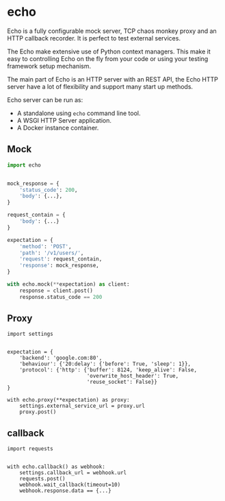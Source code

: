 echo
====

Echo is a fully configurable mock server, TCP chaos monkey proxy and an HTTP
callback recorder. It is perfect to test external services.

The Echo make extensive use of Python context managers. This make it easy
to controlling Echo on the fly from your code or using your testing framework
setup mechanism.

The main part of Echo is an HTTP server with an REST API, the Echo HTTP server
have a lot of flexibility and support many start up methods.

Echo server can be run as:

* A standalone using `echo` command line tool.
* A WSGI HTTP Server application.
* A Docker instance container.


Mock
----

```python
import echo


mock_response = {
    'status_code': 200,
    'body': {...},
}

request_contain = {
    'body': {...}
}

expectation = {
    'method': 'POST',
    'path': '/v1/users/',
    'request': request_contain,
    'response': mock_response,
}

with echo.mock(**expectation) as client:
    response = client.post()
    response.status_code == 200
```


Proxy
-----

```
import settings


expectation = {
    'backend': 'google.com:80',
    'behaviour': {'20:delay': {'before': True, 'sleep': 1}},
    'protocol': {'http': {'buffer': 8124, 'keep_alive': False,
                          'overwrite_host_header': True,
                          'reuse_socket': False}}
}

with echo.proxy(**expectation) as proxy:
    settings.external_service_url = proxy.url
    proxy.post()
```


callback
--------

```
import requests


with echo.callback() as webhook:
    settings.callback_url = webhook.url
    requests.post()
    webhook.wait_callback(timeout=10)
    webhook.response.data == {...}
```
